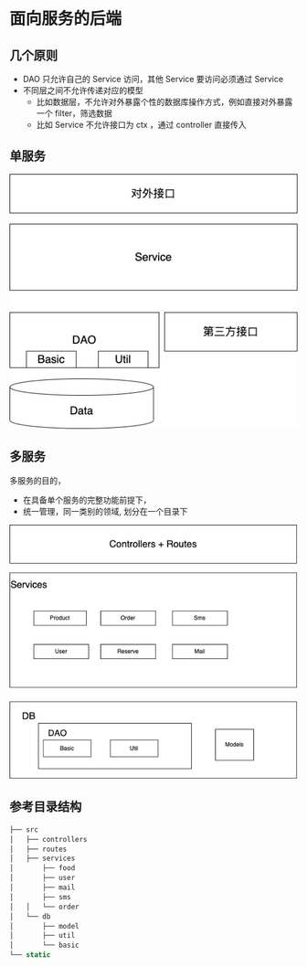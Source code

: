 # 面向服务的后端

## 几个原则

- DAO 只允许自己的 Service 访问，其他 Service 要访问必须通过 Service
- 不同层之间不允许传递对应的模型
  - 比如数据层，不允许对外暴露个性的数据库操作方式，例如直接对外暴露一个 filter，筛选数据
  - 比如 Service 不允许接口为 ctx ，通过 controller 直接传入

## 单服务

![单服务结构](./images/单服务结构.png)

## 多服务

多服务的目的，

- 在具备单个服务的完整功能前提下，
- 统一管理，同一类别的领域, 划分在一个目录下

![多服务结构](./images/多服务结构.png)

## 参考目录结构

```js
├── src
│   ├── controllers
│   ├── routes
│   ├── services
│       ├── food
│       ├── user
│       ├── mail
│       ├── sms
│   │   └── order
│   └── db
│       ├── model
│       ├── util
│       └── basic
└── static
```
